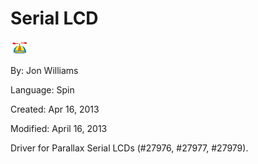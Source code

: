 # Serial LCD

![logo_icon.gif](logo_icon.gif)

By: Jon Williams

Language: Spin

Created: Apr 16, 2013

Modified: April 16, 2013

Driver for Parallax Serial LCDs (#27976, #27977, #27979).
